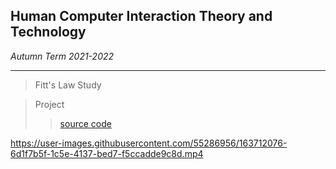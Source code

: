 ## Human Computer Interaction Theory and Technology

*Autumn Term 2021-2022*

------

> Fitt's Law Study

>Project
>
>>[source code](https://github.com/chenxz1111/Human-Computer-Interaction-Theory-and-Technology)

https://user-images.githubusercontent.com/55286956/163712076-6d1f7b5f-1c5e-4137-bed7-f5ccadde9c8d.mp4
